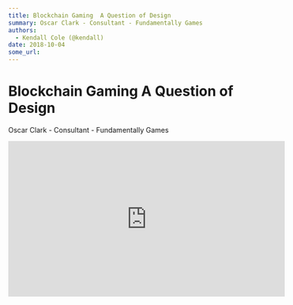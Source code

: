 ```yaml
---
title: Blockchain Gaming  A Question of Design
summary: Oscar Clark - Consultant - Fundamentally Games
authors:
  - Kendall Cole (@kendall)
date: 2018-10-04
some_url: 
---
```


# Blockchain Gaming  A Question of Design

Oscar Clark - Consultant - Fundamentally Games

<div align="center"><iframe width="560" height="315" src="https://www.youtube.com/embed/wm8T9Wzx1nk" frameborder="0" allow="encrypted-media" allowfullscreen></iframe></div>